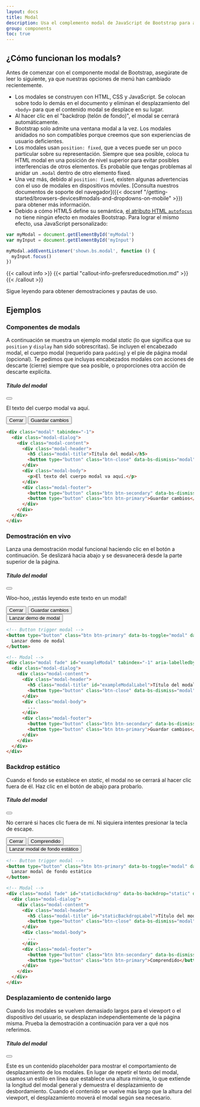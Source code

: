 ```yaml
---
layout: docs
title: Modal
description: Usa el complemento modal de JavaScript de Bootstrap para agregar cuadros de diálogo a tu sitio para lightboxes, notificaciones de usuario o contenido completamente personalizado.
group: components
toc: true
---
```


## ¿Cómo funcionan los modals?

Antes de comenzar con el componente modal de Bootstrap, asegúrate de leer lo siguiente, ya que nuestras opciones de menú han cambiado recientemente.

- Los modales se construyen con HTML, CSS y JavaScript. Se colocan sobre todo lo demás en el documento y eliminan el desplazamiento del `<body>` para que el contenido modal se desplace en su lugar.
- Al hacer clic en el "backdrop (telón de fondo)", el modal se cerrará automáticamente.
- Bootstrap solo admite una ventana modal a la vez. Los modales anidados no son compatibles porque creemos que son experiencias de usuario deficientes.
- Los modales usan `position: fixed`, que a veces puede ser un poco particular sobre su representación. Siempre que sea posible, coloca tu HTML modal en una posición de nivel superior para evitar posibles interferencias de otros elementos. Es probable que tengas problemas al anidar un `.modal` dentro de otro elemento fixed.
- Una vez más, debido al `position: fixed`, existen algunas advertencias con el uso de modales en dispositivos móviles. [Consulta nuestros documentos de soporte del navegador]({{< docsref "/getting-started/browsers-devices#modals-and-dropdowns-on-mobile" >}}) para obtener más información.
- Debido a cómo HTML5 define su semántica, [el atributo HTML `autofocus`](https://developer.mozilla.org/en-US/docs/Web/HTML/Element/input#attr-autofocus) no tiene ningún efecto en modales Bootstrap. Para lograr el mismo efecto, usa JavaScript personalizado:

```js
var myModal = document.getElementById('myModal')
var myInput = document.getElementById('myInput')

myModal.addEventListener('shown.bs.modal', function () {
  myInput.focus()
})
```

{{< callout info >}}
{{< partial "callout-info-prefersreducedmotion.md" >}}
{{< /callout >}}

Sigue leyendo para obtener demostraciones y pautas de uso.

## Ejemplos

### Componentes de modals

A continuación se muestra un ejemplo modal _static_ (lo que significa que su `position` y `display` han sido sobrescritas). Se incluyen el encabezado modal, el cuerpo modal (requerido para `padding`) y el pie de página modal (opcional). Te pedimos que incluyas encabezados modales con acciones de descarte (cierre) siempre que sea posible, o proporciones otra acción de descarte explícita.

<div class="bd-example bd-example-modal">
  <div class="modal" tabindex="-1">
    <div class="modal-dialog">
      <div class="modal-content">
        <div class="modal-header">
          <h5 class="modal-title">Título del modal</h5>
          <button type="button" class="btn-close" data-bs-dismiss="modal" aria-label="Close"></button>
        </div>
        <div class="modal-body">
          <p>El texto del cuerpo modal va aquí.</p>
        </div>
        <div class="modal-footer">
          <button type="button" class="btn btn-secondary" data-bs-dismiss="modal">Cerrar</button>
          <button type="button" class="btn btn-primary">Guardar cambios</button>
        </div>
      </div>
    </div>
  </div>
</div>

```html
<div class="modal" tabindex="-1">
  <div class="modal-dialog">
    <div class="modal-content">
      <div class="modal-header">
        <h5 class="modal-title">Título del modal</h5>
        <button type="button" class="btn-close" data-bs-dismiss="modal" aria-label="Close"></button>
      </div>
      <div class="modal-body">
        <p>El texto del cuerpo modal va aquí.</p>
      </div>
      <div class="modal-footer">
        <button type="button" class="btn btn-secondary" data-bs-dismiss="modal">Cerrar</button>
        <button type="button" class="btn btn-primary">Guardar cambios</button>
      </div>
    </div>
  </div>
</div>
```

### Demostración en vivo

Lanza una demostración modal funcional haciendo clic en el botón a continuación. Se deslizará hacia abajo y se desvanecerá desde la parte superior de la página.

<div class="modal fade" id="exampleModalLive" tabindex="-1" aria-labelledby="exampleModalLiveLabel" aria-hidden="true">
  <div class="modal-dialog">
    <div class="modal-content">
      <div class="modal-header">
        <h5 class="modal-title" id="exampleModalLiveLabel">Título del modal</h5>
        <button type="button" class="btn-close" data-bs-dismiss="modal" aria-label="Close"></button>
      </div>
      <div class="modal-body">
        <p>Woo-hoo, ¡estás leyendo este texto en un modal!</p>
      </div>
      <div class="modal-footer">
        <button type="button" class="btn btn-secondary" data-bs-dismiss="modal">Cerrar</button>
        <button type="button" class="btn btn-primary">Guardar cambios</button>
      </div>
    </div>
  </div>
</div>

<div class="bd-example">
  <button type="button" class="btn btn-primary" data-bs-toggle="modal" data-bs-target="#exampleModalLive">
    Lanzar demo de modal
  </button>
</div>

```html
<!-- Button trigger modal -->
<button type="button" class="btn btn-primary" data-bs-toggle="modal" data-bs-target="#exampleModal">
  Lanzar demo de modal
</button>

<!-- Modal -->
<div class="modal fade" id="exampleModal" tabindex="-1" aria-labelledby="exampleModalLabel" aria-hidden="true">
  <div class="modal-dialog">
    <div class="modal-content">
      <div class="modal-header">
        <h5 class="modal-title" id="exampleModalLabel">Título del modal</h5>
        <button type="button" class="btn-close" data-bs-dismiss="modal" aria-label="Close"></button>
      </div>
      <div class="modal-body">
        ...
      </div>
      <div class="modal-footer">
        <button type="button" class="btn btn-secondary" data-bs-dismiss="modal">Cerrar</button>
        <button type="button" class="btn btn-primary">Guardar cambios</button>
      </div>
    </div>
  </div>
</div>
```

### Backdrop estático

Cuando el fondo se establece en *static*, el modal no se cerrará al hacer clic fuera de él. Haz clic en el botón de abajo para probarlo.

<div class="modal fade" id="staticBackdropLive" data-bs-backdrop="static" data-bs-keyboard="false" tabindex="-1" aria-labelledby="staticBackdropLiveLabel" aria-hidden="true">
  <div class="modal-dialog">
    <div class="modal-content">
      <div class="modal-header">
        <h5 class="modal-title" id="staticBackdropLiveLabel">Título del modal</h5>
        <button type="button" class="btn-close" data-bs-dismiss="modal" aria-label="Close"></button>
      </div>
      <div class="modal-body">
        <p>No cerraré si haces clic fuera de mí. Ni siquiera intentes presionar la tecla de escape.</p>
      </div>
      <div class="modal-footer">
        <button type="button" class="btn btn-secondary" data-bs-dismiss="modal">Cerrar</button>
        <button type="button" class="btn btn-primary">Comprendido</button>
      </div>
    </div>
  </div>
</div>

<div class="bd-example">
  <button type="button" class="btn btn-primary" data-bs-toggle="modal" data-bs-target="#staticBackdropLive">
    Lanzar modal de fondo estático
  </button>
</div>

```html
<!-- Button trigger modal -->
<button type="button" class="btn btn-primary" data-bs-toggle="modal" data-bs-target="#staticBackdrop">
  Lanzar modal de fondo estático
</button>

<!-- Modal -->
<div class="modal fade" id="staticBackdrop" data-bs-backdrop="static" data-bs-keyboard="false" tabindex="-1" aria-labelledby="staticBackdropLabel" aria-hidden="true">
  <div class="modal-dialog">
    <div class="modal-content">
      <div class="modal-header">
        <h5 class="modal-title" id="staticBackdropLabel">Título del modal</h5>
        <button type="button" class="btn-close" data-bs-dismiss="modal" aria-label="Close"></button>
      </div>
      <div class="modal-body">
        ...
      </div>
      <div class="modal-footer">
        <button type="button" class="btn btn-secondary" data-bs-dismiss="modal">Cerrar</button>
        <button type="button" class="btn btn-primary">Comprendido</button>
      </div>
    </div>
  </div>
</div>
```

### Desplazamiento de contenido largo

Cuando los modales se vuelven demasiado largos para el viewport o el dispositivo del usuario, se desplazan independientemente de la página misma. Prueba la demostración a continuación para ver a qué nos referimos.

<div class="modal fade" id="exampleModalLong" tabindex="-1" aria-labelledby="exampleModalLongTitle" aria-hidden="true">
  <div class="modal-dialog">
    <div class="modal-content">
      <div class="modal-header">
        <h5 class="modal-title" id="exampleModalLongTitle">Título del modal</h5>
        <button type="button" class="btn-close" data-bs-dismiss="modal" aria-label="Close"></button>
      </div>
      <div class="modal-body" style="min-height: 1500px">
        <p>Este es un contenido placeholder para mostrar el comportamiento de desplazamiento de los modales. En lugar de repetir el texto del modal, usamos un estilo en línea que establece una altura mínima, lo que extiende la longitud del modal general y demuestra el desplazamiento de desbordamiento. Cuando el contenido se vuelve más largo que la altura del viewport, el desplazamiento moverá el modal según sea necesario.</p>
      </div>
      <div class="modal-footer">
        <button type="button" class="btn btn-secondary" data-bs-dismiss="modal">Cerrar</button>
        <button type="button" class="btn btn-primary">Guardar cambios</button>
      </div>
    </div>
  </div>
</div>

<div class="bd-example">
  <button type="button" class="btn btn-primary" data-bs-toggle="modal" data-bs-target="#exampleModalLong">
    Lanzar demo de modal
  </button>
</div>

También puedes crear un modal desplazable que permita desplazar el cuerpo modal agregando `.modal-dialog-scrollable` a `.modal-dialog`.

<div class="modal fade" id="exampleModalScrollable" tabindex="-1" aria-labelledby="exampleModalScrollableTitle" aria-hidden="true">
  <div class="modal-dialog modal-dialog-scrollable">
    <div class="modal-content">
      <div class="modal-header">
        <h5 class="modal-title" id="exampleModalScrollableTitle">Título del modal</h5>
        <button type="button" class="btn-close" data-bs-dismiss="modal" aria-label="Close"></button>
      </div>
      <div class="modal-body">
        <p>Este es un contenido placeholder para mostrar el comportamiento de desplazamiento de los modales. Usamos saltos de línea repetidos para demostrar cómo el contenido puede exceder la altura interna mínima, mostrando así el desplazamiento interno. Cuando el contenido se vuelve más largo que la altura máxima predefinida del modal, el contenido se recortará y te podrás desplazar dentro del modal.</p>
        <br><br><br><br><br><br><br><br><br><br><br><br><br><br><br><br><br><br><br><br><br><br><br><br><br><br><br><br><br><br><br><br><br><br><br><br><br><br><br><br>
        <p>Este contenido debería aparecer en la parte inferior después de desplazarte.</p>
      </div>
      <div class="modal-footer">
        <button type="button" class="btn btn-secondary" data-bs-dismiss="modal">Cerrar</button>
        <button type="button" class="btn btn-primary">Guardar cambios</button>
      </div>
    </div>
  </div>
</div>

<div class="bd-example">
  <button type="button" class="btn btn-primary" data-bs-toggle="modal" data-bs-target="#exampleModalScrollable">
    Lanzar demo de modal
  </button>
</div>

```html
<!-- Scrollable modal -->
<div class="modal-dialog modal-dialog-scrollable">
  ...
</div>
```

### Centrado verticalmente

Agrega `.modal-dialog-centered` a `.modal-dialog` para centrar verticalmente el modal.

<div class="modal fade" id="exampleModalCenter" tabindex="-1" aria-labelledby="exampleModalCenterTitle" aria-hidden="true">
  <div class="modal-dialog modal-dialog-centered">
    <div class="modal-content">
      <div class="modal-header">
        <h5 class="modal-title" id="exampleModalCenterTitle">Título del modal</h5>
        <button type="button" class="btn-close" data-bs-dismiss="modal" aria-label="Close"></button>
      </div>
      <div class="modal-body">
        <p>Este es un modal centrado verticalmente.</p>
      </div>
      <div class="modal-footer">
        <button type="button" class="btn btn-secondary" data-bs-dismiss="modal">Cerrar</button>
        <button type="button" class="btn btn-primary">Guardar cambios</button>
      </div>
    </div>
  </div>
</div>

<div class="modal fade" id="exampleModalCenteredScrollable" tabindex="-1" aria-labelledby="exampleModalCenteredScrollableTitle" aria-hidden="true">
  <div class="modal-dialog modal-dialog-centered modal-dialog-scrollable">
    <div class="modal-content">
      <div class="modal-header">
        <h5 class="modal-title" id="exampleModalCenteredScrollableTitle">Título del modal</h5>
        <button type="button" class="btn-close" data-bs-dismiss="modal" aria-label="Close"></button>
      </div>
      <div class="modal-body">
        <p>Este es un contenido placeholder para mostrar un modal centrado verticalmente. Hemos agregado una copia adicional aquí para mostrar cómo funciona el centrado vertical del modal cuando se combina con modales desplazables. También usamos algunos saltos de línea repetidos para extender rápidamente la altura del contenido, lo que activa el desplazamiento. Cuando el contenido se vuelve más largo que la altura máxima predefinida de modal, el contenido se recortará y se podrá desplazar dentro del modal.</p>
        <br><br><br><br><br><br><br><br><br><br>
        <p>Justo así.</p>
      </div>
      <div class="modal-footer">
        <button type="button" class="btn btn-secondary" data-bs-dismiss="modal">Cerrar</button>
        <button type="button" class="btn btn-primary">Guardar cambios</button>
      </div>
    </div>
  </div>
</div>

<div class="bd-example">
  <button type="button" class="btn btn-primary" data-bs-toggle="modal" data-bs-target="#exampleModalCenter">
    Modal centrado verticalmente
  </button>
  <button type="button" class="btn btn-primary" data-bs-toggle="modal" data-bs-target="#exampleModalCenteredScrollable">
    Modal desplazable centrado verticalmente
  </button>
</div>

```html
<!-- Modal centrado verticalmente -->
<div class="modal-dialog modal-dialog-centered">
  ...
</div>

<!-- Modal desplazable centrado verticalmente -->
<div class="modal-dialog modal-dialog-centered modal-dialog-scrollable">
  ...
</div>
```

### Tooltips y popovers

[Tooltips]({{< docsref "/components/tooltips" >}}) y [popovers]({{< docsref "/components/popovers" >}}) se pueden colocar dentro de los modales según sea necesario. Cuando los modales se cierran, todos los tooltips y popovers también se descartan automáticamente.

<div class="modal fade" id="exampleModalPopovers" tabindex="-1" aria-labelledby="exampleModalPopoversLabel" aria-hidden="true">
  <div class="modal-dialog">
    <div class="modal-content">
      <div class="modal-header">
        <h5 class="modal-title" id="exampleModalPopoversLabel">Título del modal</h5>
        <button type="button" class="btn-close" data-bs-dismiss="modal" aria-label="Close"></button>
      </div>
      <div class="modal-body">
        <h5>Popover en un modal</h5>
        <p>Este <a href="#" role="button" class="btn btn-secondary popover-test" title="Popover title" data-bs-content="El contenido del cuerpo del  popover se establece en este atributo." data-bs-container="#exampleModalPopovers">botón</a> muestra un popover al hacer clic en él.</p>
        <hr>
        <h5>Tooltips en un modal</h5>
        <p><a href="#" class="tooltip-test" title="Tooltip" data-bs-container="#exampleModalPopovers">Este enlace</a> y <a href="#" class="tooltip-test" title="Tooltip" data-bs-container="#exampleModalPopovers">este enlace</a> tienen tooltips en su estado hover.</p>
      </div>
      <div class="modal-footer">
        <button type="button" class="btn btn-secondary" data-bs-dismiss="modal">Cerrar</button>
        <button type="button" class="btn btn-primary">Guardar cambios</button>
      </div>
    </div>
  </div>
</div>

<div class="bd-example">
  <button type="button" class="btn btn-primary" data-bs-toggle="modal" data-bs-target="#exampleModalPopovers">
    Lanzar demo de modal
  </button>
</div>

```html
<div class="modal-body">
  <h5>Popover en un modal</h5>
  <p>Este <a href="#" role="button" class="btn btn-secondary popover-test" title="Popover title" data-bs-content="El contenido del cuerpo del  popover se establece en este atributo." data-bs-container="#exampleModalPopovers">botón</a> muestra un popover al hacer clic en él.</p>
  <hr>
  <h5>Tooltips en un modal</h5>
  <p><a href="#" class="tooltip-test" title="Tooltip" data-bs-container="#exampleModalPopovers">Este enlace</a> y <a href="#" class="tooltip-test" title="Tooltip" data-bs-container="#exampleModalPopovers">este enlace</a> tienen tooltips en su estado hover.</p>
</div>
```

### Uso de la cuadrícula

Utiliza el sistema de cuadrícula Bootstrap dentro de un modal anidando `.container-fluid` dentro de `.modal-body`. Luego, usa las clases normales del sistema de cuadrícula como lo harías en cualquier otro lugar.

<div class="modal fade" id="gridSystemModal" tabindex="-1" aria-labelledby="gridModalLabel" aria-hidden="true">
  <div class="modal-dialog">
    <div class="modal-content">
      <div class="modal-header">
        <h5 class="modal-title" id="gridModalLabel">Cuadrícula en modals</h5>
        <button type="button" class="btn-close" data-bs-dismiss="modal" aria-label="Close"></button>
      </div>
      <div class="modal-body">
        <div class="container-fluid bd-example-row">
          <div class="row">
            <div class="col-md-4">.col-md-4</div>
            <div class="col-md-4 ms-auto">.col-md-4 .ms-auto</div>
          </div>
          <div class="row">
            <div class="col-md-3 ms-auto">.col-md-3 .ms-auto</div>
            <div class="col-md-2 ms-auto">.col-md-2 .ms-auto</div>
          </div>
          <div class="row">
            <div class="col-md-6 ms-auto">.col-md-6 .ms-auto</div>
          </div>
          <div class="row">
            <div class="col-sm-9">
              Nivel 1: .col-sm-9
              <div class="row">
                <div class="col-8 col-sm-6">
                  Nivel 2: .col-8 .col-sm-6
                </div>
                <div class="col-4 col-sm-6">
                  Nivel 2: .col-4 .col-sm-6
                </div>
              </div>
            </div>
          </div>
        </div>
      </div>
      <div class="modal-footer">
        <button type="button" class="btn btn-secondary" data-bs-dismiss="modal">Cerrar</button>
        <button type="button" class="btn btn-primary">Guardar cambios</button>
      </div>
    </div>
  </div>
</div>

<div class="bd-example">
<button type="button" class="btn btn-primary" data-bs-toggle="modal" data-bs-target="#gridSystemModal">
  Lanzar demo de modal
</button>
</div>

```html
<div class="modal-body">
  <div class="container-fluid">
    <div class="row">
      <div class="col-md-4">.col-md-4</div>
      <div class="col-md-4 ms-auto">.col-md-4 .ms-auto</div>
    </div>
    <div class="row">
      <div class="col-md-3 ms-auto">.col-md-3 .ms-auto</div>
      <div class="col-md-2 ms-auto">.col-md-2 .ms-auto</div>
    </div>
    <div class="row">
      <div class="col-md-6 ms-auto">.col-md-6 .ms-auto</div>
    </div>
    <div class="row">
      <div class="col-sm-9">
        Nivel 1: .col-sm-9
        <div class="row">
          <div class="col-8 col-sm-6">
            Nivel 2: .col-8 .col-sm-6
          </div>
          <div class="col-4 col-sm-6">
            Nivel 2: .col-4 .col-sm-6
          </div>
        </div>
      </div>
    </div>
  </div>
</div>
```

### Contenido modal variable

¿Tienes un montón de botones que activan el mismo modal con contenidos ligeramente diferentes? Usa `event.relatedTarget` y [atributos HTML `data-bs-*`](https://developer.mozilla.org/en-US/docs/Learn/HTML/Howto/Use_data_attributes) para variar el contenido del modal según en qué botón se hizo clic.

A continuación se muestra una demostración en vivo seguida de un ejemplo de HTML y JavaScript. Para obtener más información, [lee los documentos de eventos modales](#events) para obtener detalles sobre `relatedTarget`.

{{< example >}}
<button type="button" class="btn btn-primary" data-bs-toggle="modal" data-bs-target="#exampleModal" data-bs-whatever="@mdo">Abrir modal para @mdo</button>
<button type="button" class="btn btn-primary" data-bs-toggle="modal" data-bs-target="#exampleModal" data-bs-whatever="@fat">Abrir modal para @fat</button>
<button type="button" class="btn btn-primary" data-bs-toggle="modal" data-bs-target="#exampleModal" data-bs-whatever="@getbootstrap">Abrir modal para @getbootstrap</button>

<div class="modal fade" id="exampleModal" tabindex="-1" aria-labelledby="exampleModalLabel" aria-hidden="true">
  <div class="modal-dialog">
    <div class="modal-content">
      <div class="modal-header">
        <h5 class="modal-title" id="exampleModalLabel">Nuevo mensaje</h5>
        <button type="button" class="btn-close" data-bs-dismiss="modal" aria-label="Close"></button>
      </div>
      <div class="modal-body">
        <form>
          <div class="mb-3">
            <label for="recipient-name" class="col-form-label">Destinatario:</label>
            <input type="text" class="form-control" id="recipient-name">
          </div>
          <div class="mb-3">
            <label for="message-text" class="col-form-label">Mensaje:</label>
            <textarea class="form-control" id="message-text"></textarea>
          </div>
        </form>
      </div>
      <div class="modal-footer">
        <button type="button" class="btn btn-secondary" data-bs-dismiss="modal">Cerrar</button>
        <button type="button" class="btn btn-primary">Enviar mensaje</button>
      </div>
    </div>
  </div>
</div>
{{< /example >}}

```js
var exampleModal = document.getElementById('exampleModal')
exampleModal.addEventListener('show.bs.modal', function (event) {
  // Botón que activó el modal
  var button = event.relatedTarget
  // Extraer información de los atributos data-bs-*
  var recipient = button.getAttribute('data-bs-whatever')
  // Si es necesario, puedes iniciar una solicitud AJAX aquí
  // y luego realiza la actualización en una devolución de llamada.
  //
  // Actualizar el contenido del modal.
  var modalTitle = exampleModal.querySelector('.modal-title')
  var modalBodyInput = exampleModal.querySelector('.modal-body input')

  modalTitle.textContent = 'Nuevo mensaje para ' + recipient
  modalBodyInput.value = recipient
})
```

### Alternar entre modals

Alterna entre múltiples modales con una colocación inteligente de los atributos `data-bs-target` y `data-bs-toggle`. Por ejemplo, podrías alternar un modal de restablecimiento de contraseña desde un modal de inicio de sesión ya abierto. **Ten en cuenta que no se pueden abrir múltiples modales al mismo tiempo**; este método simplemente alterna entre dos modales separados.

{{< example >}}
<div class="modal fade" id="exampleModalToggle" aria-hidden="true" aria-labelledby="exampleModalToggleLabel" tabindex="-1">
  <div class="modal-dialog modal-dialog-centered">
    <div class="modal-content">
      <div class="modal-header">
        <h5 class="modal-title" id="exampleModalToggleLabel">Modal 1</h5>
        <button type="button" class="btn-close" data-bs-dismiss="modal" aria-label="Close"></button>
      </div>
      <div class="modal-body">
        Muestra un segundo modal y oculta este con el botón de abajo.
      </div>
      <div class="modal-footer">
        <button class="btn btn-primary" data-bs-target="#exampleModalToggle2" data-bs-toggle="modal">Abrir segundo modal</button>
      </div>
    </div>
  </div>
</div>
<div class="modal fade" id="exampleModalToggle2" aria-hidden="true" aria-labelledby="exampleModalToggleLabel2" tabindex="-1">
  <div class="modal-dialog modal-dialog-centered">
    <div class="modal-content">
      <div class="modal-header">
        <h5 class="modal-title" id="exampleModalToggleLabel2">Modal 2</h5>
        <button type="button" class="btn-close" data-bs-dismiss="modal" aria-label="Close"></button>
      </div>
      <div class="modal-body">
        Oculta este modal y muestra el primero con el botón de abajo.
      </div>
      <div class="modal-footer">
        <button class="btn btn-primary" data-bs-target="#exampleModalToggle" data-bs-toggle="modal">Volver al primero</button>
      </div>
    </div>
  </div>
</div>
<a class="btn btn-primary" data-bs-toggle="modal" href="#exampleModalToggle" role="button">Abrir el primer modal</a>
{{< /example >}}

### Cambiar la animación

La variable `$modal-fade-transform` determina el estado de transformación de `.modal-dialog` antes de la animación de aparición gradual del modal, la variable `$modal-show-transform` determina la transformación de `.modal-dialog` en el final de la animación fade-in del modal.

Si deseas, por ejemplo, una animación de acercamiento, puede establecer `$modal-fade-transform: scale(.8)`.

### Eliminar la animación

Para modales que simplemente aparecen en lugar de aparecer gradualmente, elimina la clase `.fade` de tu marcado modal.

```html
<div class="modal" tabindex="-1" aria-labelledby="..." aria-hidden="true">
  ...
</div>
```

### Alturas dinámicas

Si la altura de un modal cambia mientras está abierto, debes llamar a `myModal.handleUpdate()` para reajustar la posición del modal en caso de que aparezca una barra de desplazamiento.

### Accesibilidad

Asegúrate de agregar `aria-labelledby="..."` a `.modal`, haciendo referencia al título modal. Además, puedes dar una descripción de tu diálogo modal con `aria-describedby` en `.modal`. Ten en cuenta que no necesitas agregar `role="dialog"` ya que ya lo agregamos a través de JavaScript.

### Incrustación de videos de YouTube

Incrustar videos de YouTube en modales requiere JavaScript adicional que no está en Bootstrap para detener automáticamente la reproducción y más. [Lee esta útil publicación de Stack Overflow](https://stackoverflow.com/questions/18622508/bootstrap-3-and-youtube-in-modal) para obtener más información.

## Tamaños opcionales

Los modales tienen tres tamaños opcionales, disponibles a través de clases de modificadores que se colocarán en un `.modal-dialog`. Estos tamaños se activan en ciertos breakpoints para evitar las barras de desplazamiento horizontales en viewports más estrechos.

<table class="table">
  <thead>
    <tr>
      <th>Tamaño</th>
      <th>Clase</th>
      <th>Modal max-width</th>
    </tr>
  </thead>
  <tbody>
    <tr>
      <td>Small</td>
      <td><code>.modal-sm</code></td>
      <td><code>300px</code></td>
    </tr>
    <tr>
      <td>Por defecto</td>
      <td class="text-muted">None</td>
      <td><code>500px</code></td>
    </tr>
    <tr>
      <td>Large</td>
      <td><code>.modal-lg</code></td>
      <td><code>800px</code></td>
    </tr>
    <tr>
      <td>Extra large</td>
      <td><code>.modal-xl</code></td>
      <td><code>1140px</code></td>
    </tr>
  </tbody>
</table>

Nuestro modal predeterminado sin clase modificadora constituye el modal de tamaño "medium".

<div class="bd-example">
  <button type="button" class="btn btn-primary" data-bs-toggle="modal" data-bs-target="#exampleModalXl">Extra large modal</button>
  <button type="button" class="btn btn-primary" data-bs-toggle="modal" data-bs-target="#exampleModalLg">Large modal</button>
  <button type="button" class="btn btn-primary" data-bs-toggle="modal" data-bs-target="#exampleModalSm">Small modal</button>
</div>

```html
<div class="modal-dialog modal-xl">...</div>
<div class="modal-dialog modal-lg">...</div>
<div class="modal-dialog modal-sm">...</div>
```

<div class="modal fade" id="exampleModalXl" tabindex="-1" aria-labelledby="exampleModalXlLabel" aria-hidden="true">
  <div class="modal-dialog modal-xl">
    <div class="modal-content">
      <div class="modal-header">
        <h5 class="modal-title h4" id="exampleModalXlLabel">Extra large modal</h5>
        <button type="button" class="btn-close" data-bs-dismiss="modal" aria-label="Close"></button>
      </div>
      <div class="modal-body">
        ...
      </div>
    </div>
  </div>
</div>

<div class="modal fade" id="exampleModalLg" tabindex="-1" aria-labelledby="exampleModalLgLabel" aria-hidden="true">
  <div class="modal-dialog modal-lg">
    <div class="modal-content">
      <div class="modal-header">
        <h5 class="modal-title h4" id="exampleModalLgLabel">Large modal</h5>
        <button type="button" class="btn-close" data-bs-dismiss="modal" aria-label="Close"></button>
      </div>
      <div class="modal-body">
        ...
      </div>
    </div>
  </div>
</div>

<div class="modal fade" id="exampleModalSm" tabindex="-1" aria-labelledby="exampleModalSmLabel" aria-hidden="true">
  <div class="modal-dialog modal-sm">
    <div class="modal-content">
      <div class="modal-header">
        <h5 class="modal-title h4" id="exampleModalSmLabel">Small modal</h5>
        <button type="button" class="btn-close" data-bs-dismiss="modal" aria-label="Close"></button>
      </div>
      <div class="modal-body">
        ...
      </div>
    </div>
  </div>
</div>

## Modals de pantalla completa

Otra posible sobrescritura es la opción de mostrar un modal que cubra el viewport del usuario, disponible a través de clases modificadoras que se colocan en un `.modal-dialog`.

<table class="table">
  <thead>
    <tr>
      <th>Clase</th>
      <th>Disponibilidad</th>
    </tr>
  </thead>
  <tbody>
    <tr>
      <td><code>.modal-fullscreen</code></td>
      <td>Siempre</td>
    </tr>
    <tr>
      <td><code>.modal-fullscreen-sm-down</code></td>
      <td>Debajo de <code>576px</code></td>
    </tr>
    <tr>
      <td><code>.modal-fullscreen-md-down</code></td>
      <td>Debajo de <code>768px</code></td>
    </tr>
    <tr>
      <td><code>.modal-fullscreen-lg-down</code></td>
      <td>Debajo de <code>992px</code></td>
    </tr>
    <tr>
      <td><code>.modal-fullscreen-xl-down</code></td>
      <td>Debajo de <code>1200px</code></td>
    </tr>
    <tr>
      <td><code>.modal-fullscreen-xxl-down</code></td>
      <td>Debajo de <code>1400px</code></td>
    </tr>
  </tbody>
</table>

<div class="bd-example">
  <button type="button" class="btn btn-primary" data-bs-toggle="modal" data-bs-target="#exampleModalFullscreen">Full screen</button>
  <button type="button" class="btn btn-primary" data-bs-toggle="modal" data-bs-target="#exampleModalFullscreenSm">Full screen debajo de sm</button>
  <button type="button" class="btn btn-primary" data-bs-toggle="modal" data-bs-target="#exampleModalFullscreenMd">Full screen debajo de md</button>
  <button type="button" class="btn btn-primary" data-bs-toggle="modal" data-bs-target="#exampleModalFullscreenLg">Full screen debajo de lg</button>
  <button type="button" class="btn btn-primary" data-bs-toggle="modal" data-bs-target="#exampleModalFullscreenXl">Full screen debajo de xl</button>
  <button type="button" class="btn btn-primary" data-bs-toggle="modal" data-bs-target="#exampleModalFullscreenXxl">Full screen debajo de xxl</button>
</div>

```html
<!-- Full screen modal -->
<div class="modal-dialog modal-fullscreen-sm-down">
  ...
</div>
```

<div class="modal fade" id="exampleModalFullscreen" tabindex="-1" aria-labelledby="exampleModalFullscreenLabel" aria-hidden="true">
  <div class="modal-dialog modal-fullscreen">
    <div class="modal-content">
      <div class="modal-header">
        <h5 class="modal-title h4" id="exampleModalFullscreenLabel">Full screen modal</h5>
        <button type="button" class="btn-close" data-bs-dismiss="modal" aria-label="Close"></button>
      </div>
      <div class="modal-body">
        ...
      </div>
      <div class="modal-footer">
        <button type="button" class="btn btn-secondary" data-bs-dismiss="modal">Cerrar</button>
      </div>
    </div>
  </div>
</div>

<div class="modal fade" id="exampleModalFullscreenSm" tabindex="-1" aria-labelledby="exampleModalFullscreenSmLabel" aria-hidden="true">
  <div class="modal-dialog modal-fullscreen-sm-down">
    <div class="modal-content">
      <div class="modal-header">
        <h5 class="modal-title h4" id="exampleModalFullscreenSmLabel">Full screen debajo de sm</h5>
        <button type="button" class="btn-close" data-bs-dismiss="modal" aria-label="Close"></button>
      </div>
      <div class="modal-body">
        ...
      </div>
      <div class="modal-footer">
        <button type="button" class="btn btn-secondary" data-bs-dismiss="modal">Cerrar</button>
      </div>
    </div>
  </div>
</div>

<div class="modal fade" id="exampleModalFullscreenMd" tabindex="-1" aria-labelledby="exampleModalFullscreenMdLabel" aria-hidden="true">
  <div class="modal-dialog modal-fullscreen-md-down">
    <div class="modal-content">
      <div class="modal-header">
        <h5 class="modal-title h4" id="exampleModalFullscreenMdLabel">Full screen debajo de md</h5>
        <button type="button" class="btn-close" data-bs-dismiss="modal" aria-label="Close"></button>
      </div>
      <div class="modal-body">
        ...
      </div>
      <div class="modal-footer">
        <button type="button" class="btn btn-secondary" data-bs-dismiss="modal">Cerrar</button>
      </div>
    </div>
  </div>
</div>

<div class="modal fade" id="exampleModalFullscreenLg" tabindex="-1" aria-labelledby="exampleModalFullscreenLgLabel" aria-hidden="true">
  <div class="modal-dialog modal-fullscreen-lg-down">
    <div class="modal-content">
      <div class="modal-header">
        <h5 class="modal-title h4" id="exampleModalFullscreenLgLabel">Full screen debajo de lg</h5>
        <button type="button" class="btn-close" data-bs-dismiss="modal" aria-label="Close"></button>
      </div>
      <div class="modal-body">
        ...
      </div>
      <div class="modal-footer">
        <button type="button" class="btn btn-secondary" data-bs-dismiss="modal">Cerrar</button>
      </div>
    </div>
  </div>
</div>

<div class="modal fade" id="exampleModalFullscreenXl" tabindex="-1" aria-labelledby="exampleModalFullscreenXlLabel" aria-hidden="true">
  <div class="modal-dialog modal-fullscreen-xl-down">
    <div class="modal-content">
      <div class="modal-header">
        <h5 class="modal-title h4" id="exampleModalFullscreenXlLabel">Full screen debajo de xl</h5>
        <button type="button" class="btn-close" data-bs-dismiss="modal" aria-label="Close"></button>
      </div>
      <div class="modal-body">
        ...
      </div>
      <div class="modal-footer">
        <button type="button" class="btn btn-secondary" data-bs-dismiss="modal">Cerrar</button>
      </div>
    </div>
  </div>
</div>

<div class="modal fade" id="exampleModalFullscreenXxl" tabindex="-1" aria-labelledby="exampleModalFullscreenXxlLabel" aria-hidden="true">
  <div class="modal-dialog modal-fullscreen-xxl-down">
    <div class="modal-content">
      <div class="modal-header">
        <h5 class="modal-title h4" id="exampleModalFullscreenXxlLabel">Full screen debajo de xxl</h5>
        <button type="button" class="btn-close" data-bs-dismiss="modal" aria-label="Close"></button>
      </div>
      <div class="modal-body">
        ...
      </div>
      <div class="modal-footer">
        <button type="button" class="btn btn-secondary" data-bs-dismiss="modal">Cerrar</button>
      </div>
    </div>
  </div>
</div>

## Sass

### Variables

{{< scss-docs name="modal-variables" file="scss/_variables.scss" >}}

### Loop

[Los modales de pantalla completa responsive](#fullscreen-modal) se generan a través del mapa `$breakpoints` y un bucle en `scss/_modal.scss`.

{{< scss-docs name="modal-fullscreen-loop" file="scss/_modal.scss" >}}

## Uso

El complemento modal alterna su contenido oculto a pedido, a través de atributos de datos o JavaScript. También sobrescribe el comportamiento **hover** predeterminado y genera un `.modal-backdrop` para proporcionar un área de clic para descartar los modales mostrados al hacer clic fuera del modal.

### A través de atributos de datos

#### Toggle

Activa un modal sin escribir JavaScript. Establece `data-bs-toggle="modal"` en un elemento controlador, como un botón, junto con `data-bs-target="#foo"` o `href="#foo"` para apuntar a un modal específico para alternar.

```html
<button type="button" data-bs-toggle="modal" data-bs-target="#myModal">Lanzar modal</button>
```

#### Descartar (cerrar)

{{% js-dismiss "modal" %}}

{{< callout warning >}}
Si bien se admiten ambas formas de descartar un modal, ten en cuenta que descartar un modal desde fuera no coincide con [el patrón de diseño de diálogo modal WAI-ARIA](https://www.w3.org/TR/wai-aria-practices-1.1/#dialog_modal). Haz esto bajo tu propio riesgo.
{{< /callout >}}

### A través de JavaScript

Crea un modal con una sola línea de JavaScript:

```js
var myModal = new bootstrap.Modal(document.getElementById('myModal'), options)
```

### Opciones

Las opciones se pueden pasar a través de atributos de datos o JavaScript. Para los atributos de datos, agrega el nombre de la opción a `data-bs-`, como en `data-bs-backdrop=""`.

<table class="table">
  <thead>
    <tr>
      <th style="width: 100px;">Nombre</th>
      <th style="width: 50px;">Tipo</th>
      <th style="width: 50px;">Por defecto</th>
      <th>Descripción</th>
    </tr>
  </thead>
  <tbody>
    <tr>
      <td><code>backdrop</code></td>
      <td>boolean o el string <code>'static'</code></td>
      <td><code>true</code></td>
      <td>Incluye un telón de fondo modal. Alternativamente, especifica <code>static</code> para un fondo que no cierre el modal al hacer clic.</td>
    </tr>
    <tr>
      <td><code>keyboard</code></td>
      <td>boolean</td>
      <td><code>true</code></td>
      <td>Cierra el modal cuando se presiona la tecla escape</td>
    </tr>
    <tr>
      <td><code>focus</code></td>
      <td>boolean</td>
      <td><code>true</code></td>
      <td>Pone el foco en el modal cuando se inicializa.</td>
    </tr>
  </tbody>
</table>

### Métodos

{{< callout danger >}}
{{< partial "callout-danger-async-methods.md" >}}
{{< /callout >}}

#### Opciones de entrada

Activa tu contenido como modal. Acepta un `object` de opciones opcionales.

```js
var myModal = new bootstrap.Modal(document.getElementById('myModal'), {
  keyboard: false
})
```

#### toggle

Cambia manualmente un modal. **Regresa al punto de la llamada antes de que el modal se haya mostrado u ocultado** (es decir, antes de que ocurra el evento `shown.bs.modal` o `hidden.bs.modal`).

```js
myModal.toggle()
```

#### show

Abre manualmente un modal. **Regresa al punto de la llamada antes de que se haya mostrado realmente el modal** (es decir, antes de que ocurra el evento `shown.bs.modal`).

```js
myModal.show()
```

Además, puedes pasar un elemento DOM como un argumento que se puede recibir en los eventos modales (como la propiedad `relatedTarget`).

```js
var modalToggle = document.getElementById('toggleMyModal') // relatedTarget
myModal.show(modalToggle)
```

#### hide

Oculta manualmente un modal. **Regresa al punto de la llamada antes de que se haya ocultado realmente el modal** (es decir, antes de que ocurra el evento `hidden.bs.modal`).

```js
myModal.hide()
```

#### handleUpdate

Reajusta manualmente la posición del modal si la altura de un modal cambia mientras está abierto (es decir, en caso de que aparezca una barra de desplazamiento).

```js
myModal.handleUpdate()
```

#### dispose

Destruye el modal de un elemento. (Elimina los datos almacenados en el elemento DOM)

```js
myModal.dispose()
```

#### getInstance

Método *estático* que te permite obtener la instancia modal asociada con un elemento DOM

```js
var myModalEl = document.getElementById('myModal')
var modal = bootstrap.Modal.getInstance(myModalEl) // Returns a Bootstrap modal instance
```

#### getOrCreateInstance

Método *estático* que te permite obtener la instancia modal asociada con un elemento DOM, o crear una nueva en caso de que no se haya inicializado

```js
var myModalEl = document.querySelector('#myModal')
var modal = bootstrap.Modal.getOrCreateInstance(myModalEl) // Returns a Bootstrap modal instance
```

### Eventos

La clase modal de Bootstrap expone algunos eventos para conectarse a la funcionalidad modal. Todos los eventos modales se activan en el propio modal (es decir, en `<div class="modal">`).


<table class="table">
  <thead>
    <tr>
      <th style="width: 150px;">Tipo de evento</th>
      <th>Descripción</th>
    </tr>
  </thead>
  <tbody>
    <tr>
      <td><code>show.bs.modal</code></td>
      <td>Este evento se activa inmediatamente cuando se llama al método de instancia <code>show</code>. Si es causado por un clic, el elemento en el que se hizo clic estará disponible como la propiedad <code>relatedTarget</code> del evento.</td>
    </tr>
    <tr>
      <td><code>shown.bs.modal</code></td>
      <td>Este evento se activa cuando el modal se ha hecho visible para el usuario (esperará a que se completen las transiciones de CSS). Si es causado por un clic, el elemento en el que se hizo clic estará disponible como la propiedad <code>relatedTarget</code> del evento.</td>
    </tr>
    <tr>
      <td><code>hide.bs.modal</code></td>
      <td>Este evento se activa inmediatamente cuando se llama al método de instancia <code>hide</code>.</td>
    </tr>
    <tr>
      <td><code>hidden.bs.modal</code></td>
      <td>Este evento se activa cuando el modal ha terminado de ocultarse para el usuario (esperará a que se completen las transiciones de CSS).</td>
    </tr>
    <tr>
      <td><code>hidePrevented.bs.modal</code></td>
      <td>Este evento se activa cuando se muestra el modal, su fondo es <code>static</code> y se hace clic fuera del modal o se presiona la tecla escape con la opción de teclado o <code>data-bs-keyboard</code> establecido en <code>false</code>.</td>
    </tr>
  </tbody>
</table>

```js
var myModalEl = document.getElementById('myModal')
myModalEl.addEventListener('hidden.bs.modal', function (event) {
  // hacer algo...
})
```
